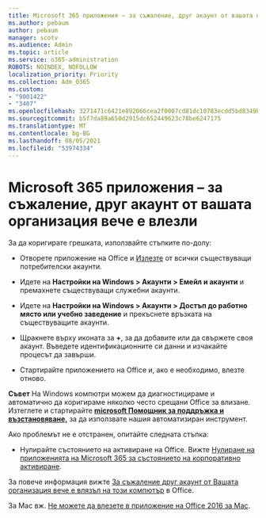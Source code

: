 ```yaml
---
title: Microsoft 365 приложения – за съжаление, друг акаунт от вашата организация вече е влезли
ms.author: pebaum
author: pebaum
manager: scotv
ms.audience: Admin
ms.topic: article
ms.service: o365-administration
ROBOTS: NOINDEX, NOFOLLOW
localization_priority: Priority
ms.collection: Adm_O365
ms.custom:
- "9001422"
- "3407"
ms.openlocfilehash: 3271471c6421e892066cea2f0007cd81dc10783ecdd5bd8349bbe298a31990ab
ms.sourcegitcommit: b5f7da89a650d2915dc652449623c78be6247175
ms.translationtype: MT
ms.contentlocale: bg-BG
ms.lasthandoff: 08/05/2021
ms.locfileid: "53974334"
---
```

# <a name="microsoft-365-apps-message---sorry-another-account-from-your-organization-is-already-signed-in"></a>Microsoft 365 приложения – за съжаление, друг акаунт от вашата организация вече е влезли

За да коригирате грешката, използвайте стъпките по-долу:

- Отворете приложение на Office и [Излезте](https://support.office.com/article/sign-out-of-office-5a20dc11-47e9-4b6f-945d-478cb6d92071) от всички съществуващи потребителски акаунти.

- Идете на **Настройки на Windows > Акаунти > Емейл и акаунти** и премахнете съществуващи служебни акаунти.

- Идете на **Настройки на Windows > Акаунти > Достъп до работно място или учебно заведение** и прекъснете връзката на съществуващите акаунти. 

- Щракнете върху иконата за **+**, за да добавите или да свържете своя акаунт. Въведете идентификационните си данни и изчакайте процесът да завърши.

- Стартирайте приложението на Office и, ако е необходимо, влезте отново. 

**Съвет** На Windows компютри можем да диагностицираме и автоматично да коригираме няколко често срещани Office за влизане. Изтеглете и стартирайте **[microsoft Помощник за поддръжка и възстановяване,](https://aka.ms/SaRA-OfficeSignInScenario)** за да използвате нашия автоматизиран инструмент.

Ако проблемът не е отстранен, опитайте следната стъпка: 

- Нулирайте състоянието на активиране на Office. Вижте [Нулиране на приложенията на Microsoft 365 за състоянието на корпоративно активиране](https://docs.microsoft.com/office365/troubleshoot/activation/reset-office-365-proplus-activation-state).

За повече информация вижте [За съжаление друг акаунт от Вашата организация вече е влязъл на този компютър](https://docs.microsoft.com/office/troubleshoot/error-messages/another-account-already-signed-in) в Office.

За Mac вж. [Не можете да влезете в приложение на Office 2016 за Mac](https://docs.microsoft.com/office365/troubleshoot/authentication/sign-in-to-office-2016-for-mac-fail).
